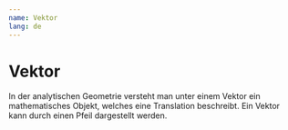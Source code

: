 ```yaml
---
name: Vektor
lang: de
---
```


# Vektor

In der analytischen Geometrie versteht man unter einem Vektor ein mathematisches Objekt, welches eine Translation beschreibt. Ein Vektor kann durch einen Pfeil dargestellt werden.